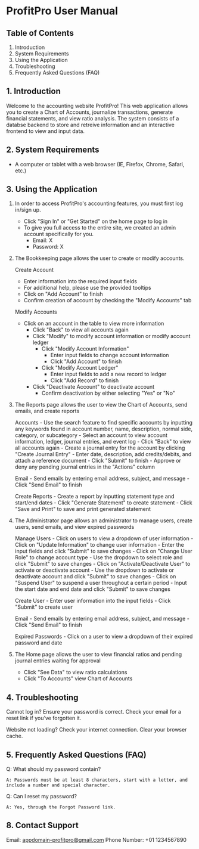 # ProfitPro User Manual

## Table of Contents
1. Introduction
2. System Requirements
3. Using the Application
4. Troubleshooting
5. Frequently Asked Questions (FAQ)


## 1. Introduction

Welcome to the accounting website ProfitPro! This web application allows you to create a Chart of Accounts, journalize transactions, generate financial statements, and view ratio analysis. The system consists of a databse backend to store and retreive information and an interactive frontend to view and input data.

## 2. System Requirements

- A computer or tablet with a web browser (IE, Firefox, Chrome, Safari, etc.)

## 3. Using the Application

1. In order to access ProfitPro's accounting features, you must first log in/sign up.
    - Click "Sign In" or "Get Started" on the home page to log in
    - To give you full access to the entire site, we created an admin account specifically for you.
      - Email: X
      - Password: X
   
2. The Bookkeeping page allows the user to create or modify accounts.

   Create Account
     - Enter information into the required input fields
     - For additional help, please use the provided tooltips
     - Click on "Add Account" to finish
     - Confirm creation of account by checking the "Modify Accounts" tab
  
    Modify Accounts
     - Click on an account in the table to view more information
         - Click "Back" to view all accounts again
         - Click "Modify" to modify account information or modify account ledger
           - Click "Modify Account Information"
             - Enter input fields to change account information
             - Click "Add Account" to finish
           - Click "Modify Account Ledger"
             - Enter input fields to add a new record to ledger
             - Click "Add Record" to finish
         - Click "Deactivate Account" to deactivate account
           - Confirm deactivation by either selecting "Yes" or "No"
            
3. The Reports page allows the user to view the Chart of Accounts, send emails, and create reports

     Accounts
       - Use the search feature to find specific accounts by inputting any keywords found in account number, name, description, normal side, category, or                 subcategory
       - Select an account to view account information, ledger, journal entries, and event log
         - Click "Back" to view all accounts again
         - Create a journal entry for the account by clicking "Create Journal Entry"
           - Enter date, description, add credits/debits, and attach a reference document
           - Click "Submit" to finish
         - Approve or deny any pending journal entries in the "Actions" column

     Email
       - Send emails by entering email address, subject, and message
       - Click "Send Email" to finish

     Create Reports
       - Create a report by inputting statement type and start/end dates
       - Click "Generate Statement" to create statement
       - Click "Save and Print" to save and print generated statement

5. The Administrator page allows an administrator to manage users, create users, send emails, and view expired passwords

     Manage Users
       - Click on users to view a dropdown of user information
       - Click on "Update Information" to change user information
         - Enter the input fields and click "Submit" to save changes
       - Click on "Change User Role" to change account type
         - Use the dropdown to select role and click "Submit" to save changes
       - Click on "Activate/Deactivate User" to activate or deactivate account
         - Use the dropdown to activate or deactivate account and click "Submit" to save changes
       - Click on "Suspend User" to suspend a user throughout a certain period
         - Input the start date and end date and click "Submit" to save changes

     Create User
       - Enter user information into the input fields
       - Click "Submit" to create user

     Email
       - Send emails by entering email address, subject, and message
       - Click "Send Email" to finish

     Expired Passwords
       - Click on a user to view a dropdown of their expired password and date

6. The Home page allows the user to view financial ratios and pending journal entries waiting for approval
     - Click "See Data" to view ratio calculations
     - Click "To Accounts" view Chart of Accounts 
     

## 4. Troubleshooting

Cannot log in?
Ensure your password is correct.
Check your email for a reset link if you’ve forgotten it.

Website not loading?
Check your internet connection.
Clear your browser cache.

## 5. Frequently Asked Questions (FAQ)

Q: What should my password contain?

    A: Passwords must be at least 8 characters, start with a letter, and include a number and special character.

Q: Can I reset my password?

    A: Yes, through the Forgot Password link.

## 8. Contact Support

Email: appdomain-profitpro@gmail.com
Phone Number: +01 1234567890

